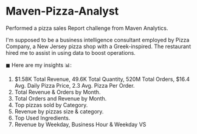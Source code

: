 # Maven-Pizza-Analyst

Performed a pizza sales Report challenge from Maven Analytics.

I'm supposed to be a business intelligence consultant employed by Pizza Company, a New Jersey pizza shop with a Greek-inspired. The restaurant hired me to assist in using data to boost operations.

◼ Here are my insights 📊:
1) $1.58K Total Revenue, 49.6K Total Quantity, 520M Total Orders, $16.4 Avg. Daily Pizza Price, 2.3 Avg. Pizza Per Order.
2) Total Revenue & Orders by Month.
3) Total Orders and Revenue by Month.
4) Top pizzas sold by Category.
5) Revenue by pizzas size & category.
6) Top Used Ingredients.
7) Revenue by Weekday, Business Hour & Weekday VS 
